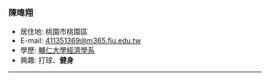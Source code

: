 ### 陳暐翔

- 居住地: 桃園市桃園區
- E-mail: 411351369@m365.fju.edu.tw
- 學歷: [輔仁大學經濟學系](https://economics.fju.edu.tw/)
- 興趣: 打球、**健身**
<hr>
